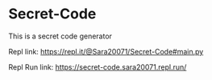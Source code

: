 # Secret-Code
This is a secret code generator

Repl link: https://repl.it/@Sara20071/Secret-Code#main.py

Repl Run link: https://secret-code.sara20071.repl.run/
